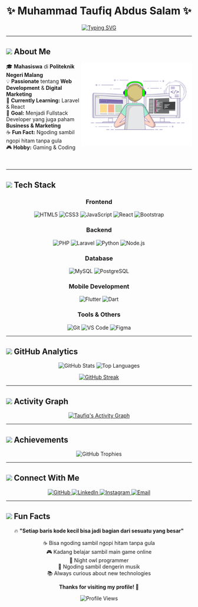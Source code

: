 # <div align="center">✨ Muhammad Taufiq Abdus Salam ✨</div>

<div align="center">
  
[![Typing SVG](https://readme-typing-svg.demolab.com?font=Fira+Code&size=22&duration=3000&pause=1000&color=00D4FF&center=true&vCenter=true&width=500&lines=Web+Developer+%F0%9F%92%BB;Digital+Marketing+Enthusiast+%F0%9F%93%88;Fullstack+Developer+%F0%9F%9A%80;Always+Learning+%26+Growing+%F0%9F%8C%B1)](https://git.io/typing-svg)

</div>

---

## <img src="https://media.giphy.com/media/iY8CRBdQXODJSCERIr/giphy.gif" width="35"> About Me

<img align="right" alt="Coding" width="300" src="https://raw.githubusercontent.com/devSouvik/devSouvik/master/gif3.gif">

🎓 **Mahasiswa** di **Politeknik Negeri Malang**  
💡 **Passionate** tentang **Web Development** & **Digital Marketing**  
📖 **Currently Learning:** Laravel & React  
🎯 **Goal:** Menjadi Fullstack Developer yang juga paham **Business & Marketing**  
☕ **Fun Fact:** Ngoding sambil ngopi hitam tanpa gula  
🎮 **Hobby:** Gaming & Coding

<br clear="both">

---

## <img src="https://media.giphy.com/media/WUlplcMpOCEmTGBtBW/giphy.gif" width="30"> Tech Stack

<div align="center">
  
### Frontend
![HTML5](https://img.shields.io/badge/HTML5-E34F26?style=for-the-badge&logo=html5&logoColor=white)
![CSS3](https://img.shields.io/badge/CSS3-1572B6?style=for-the-badge&logo=css3&logoColor=white)
![JavaScript](https://img.shields.io/badge/JavaScript-F7DF1E?style=for-the-badge&logo=javascript&logoColor=black)
![React](https://img.shields.io/badge/React-20232A?style=for-the-badge&logo=react&logoColor=61DAFB)
![Bootstrap](https://img.shields.io/badge/Bootstrap-563D7C?style=for-the-badge&logo=bootstrap&logoColor=white)

### Backend
![PHP](https://img.shields.io/badge/PHP-777BB4?style=for-the-badge&logo=php&logoColor=white)
![Laravel](https://img.shields.io/badge/Laravel-FF2D20?style=for-the-badge&logo=laravel&logoColor=white)
![Python](https://img.shields.io/badge/Python-3776AB?style=for-the-badge&logo=python&logoColor=white)
![Node.js](https://img.shields.io/badge/Node.js-43853D?style=for-the-badge&logo=node.js&logoColor=white)

### Database
![MySQL](https://img.shields.io/badge/MySQL-005C84?style=for-the-badge&logo=mysql&logoColor=white)
![PostgreSQL](https://img.shields.io/badge/PostgreSQL-316192?style=for-the-badge&logo=postgresql&logoColor=white)

### Mobile Development
![Flutter](https://img.shields.io/badge/Flutter-02569B?style=for-the-badge&logo=flutter&logoColor=white)
![Dart](https://img.shields.io/badge/Dart-0175C2?style=for-the-badge&logo=dart&logoColor=white)

### Tools & Others
![Git](https://img.shields.io/badge/Git-F05032?style=for-the-badge&logo=git&logoColor=white)
![VS Code](https://img.shields.io/badge/VS_Code-0078D4?style=for-the-badge&logo=visual%20studio%20code&logoColor=white)
![Figma](https://img.shields.io/badge/Figma-F24E1E?style=for-the-badge&logo=figma&logoColor=white)

</div>

---

## <img src="https://media.giphy.com/media/ZDX7lKJ3b3fXO/giphy.gif" width="30"> GitHub Analytics

<div align="center">
  
<img height="180em" src="https://github-readme-stats.vercel.app/api?username=MuhammadTaufiqAbdusSalam&show_icons=true&count_private=true&hide_border=true&title_color=00D4FF&icon_color=00D4FF&text_color=c9d1d9&bg_color=0d1117" alt="GitHub Stats" />
<img height="180em" src="https://github-readme-stats.vercel.app/api/top-langs/?username=MuhammadTaufiqAbdusSalam&layout=compact&hide_border=true&title_color=00D4FF&text_color=c9d1d9&bg_color=0d1117" alt="Top Languages" />

</div>

<div align="center">
  
[![GitHub Streak](https://streak-stats.demolab.com?user=MuhammadTaufiqAbdusSalam&theme=tokyonight&hide_border=true&date_format=M%20j%5B%2C%20Y%5D)](https://git.io/streak-stats)

</div>

---

## <img src="https://media.giphy.com/media/xT9IgzoKnwFNmISR8I/giphy.gif" width="30"> Activity Graph

<div align="center">
  
[![Taufiq's Activity Graph](https://github-readme-activity-graph.vercel.app/graph?username=MuhammadTaufiqAbdusSalam&custom_title=Muhammad%20Taufiq's%20GitHub%20Activity%20Graph&bg_color=0D1117&color=00D4FF&line=00D4FF&point=00D4FF&area_color=00D4FF&title_color=00D4FF&area=true)](https://github.com/ashutosh00710/github-readme-activity-graph)

</div>

---

## <img src="https://media.giphy.com/media/j2pOGeGYKe2xCCKwfi/giphy.gif" width="30"> Achievements

<div align="center">
  
<img src="https://github-profile-trophy.vercel.app/?username=MuhammadTaufiqAbdusSalam&theme=tokyonight&no-frame=true&margin-w=10&margin-h=10&column=4" alt="GitHub Trophies" />

</div>

---

## <img src="https://media.giphy.com/media/LnQjpWaON8nhr21vNW/giphy.gif" width="30"> Connect With Me

<div align="center">
  
<a href="https://github.com/MuhammadTaufiqAbdusSalam" target="_blank">
  <img src="https://img.shields.io/badge/GitHub-100000?style=for-the-badge&logo=github&logoColor=white" alt="GitHub"/>
</a>
<a href="https://linkedin.com/in/muhammadtaufiqabdussalam" target="_blank">
  <img src="https://img.shields.io/badge/LinkedIn-0077B5?style=for-the-badge&logo=linkedin&logoColor=white" alt="LinkedIn"/>
</a>
<a href="https://instagram.com/taufiq_salam" target="_blank">
  <img src="https://img.shields.io/badge/Instagram-E4405F?style=for-the-badge&logo=instagram&logoColor=white" alt="Instagram"/>
</a>
<a href="mailto:taufiq@example.com" target="_blank">
  <img src="https://img.shields.io/badge/Email-D14836?style=for-the-badge&logo=gmail&logoColor=white" alt="Email"/>
</a>

</div>

---

## <img src="https://media.giphy.com/media/ObNTw8Uzwy6KQ/giphy.gif" width="30"> Fun Facts

<div align="center">
  
🔥 **"Setiap baris kode kecil bisa jadi bagian dari sesuatu yang besar"**

☕ Bisa ngoding sambil ngopi hitam tanpa gula  
🎮 Kadang belajar sambil main game online  
🌙 Night owl programmer  
🎵 Ngoding sambil dengerin musik  
📚 Always curious about new technologies  

</div>

<div align="center">

**Thanks for visiting my profile! 🚀**

<img src="https://komarev.com/ghpvc/?username=MuhammadTaufiqAbdusSalam&style=for-the-badge&color=00D4FF" alt="Profile Views" />

</div>

